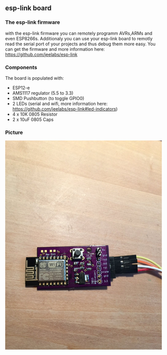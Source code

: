 esp-link board
---------------------

### The esp-link firmware
with the esp-link firmware you can remotely programm AVRs,ARMs and even ESP8266s. Additionaly you can use your esp-link board to remotly read the serial port of your projects and thus debug them more easy.
You can get the firmware and more information here: https://github.com/jeelabs/esp-link




### Components

The board is populated with:
- ESP12-e
- AMS1117 regulator (5.5 to 3.3)
- SMD Pushbutton (to toggle GPIO0)
- 2 LEDs (serial and wifi, more information here: https://github.com/jeelabs/esp-link#led-indicators)
- 4 x 10K 0805 Resistor
- 2 x 10uF 0805 Caps


### Picture


![](esplink.jpg?raw=true)



